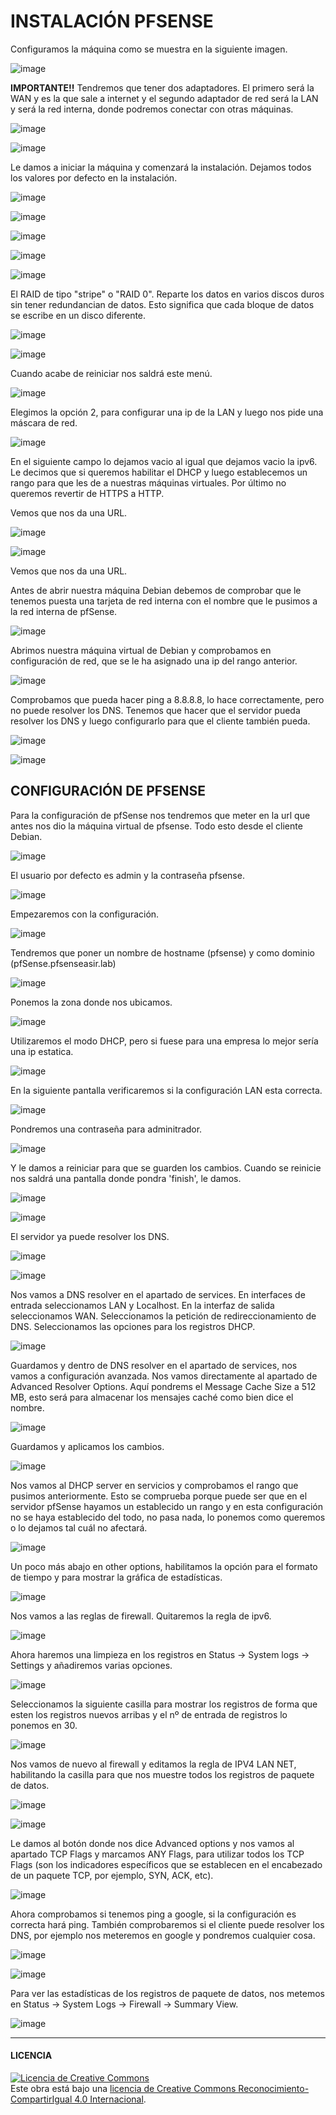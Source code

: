 # INSTALACIÓN PFSENSE

Configuramos la máquina como se muestra en la siguiente imagen.

![image](imagenes/1-pfsense.PNG)

**IMPORTANTE!!**
Tendremos que tener dos adaptadores. El primero será la WAN y es la que sale a internet y el segundo adaptador de red será la LAN y será la red interna, donde podremos conectar con otras máquinas.

![image](imagenes/2-pfsense.PNG)


![image](imagenes/3-pfsense.PNG)

Le damos a iniciar la máquina y comenzará la instalación. Dejamos todos los valores por defecto en la instalación.

![image](imagenes/4-pfsense.PNG)

![image](imagenes/5-pfsense.PNG)

![image](imagenes/6-pfsense.PNG)

![image](imagenes/7-pfsense.PNG)

![image](imagenes/8-pfsense.PNG)

El RAID de tipo "stripe" o "RAID 0".  Reparte los datos en varios discos duros sin tener redundancian de datos. Esto significa que cada bloque de datos se escribe en un disco diferente.

![image](imagenes/9-pfsense.PNG)

![image](imagenes/10-pfsense.PNG)

Cuando acabe de reiniciar nos saldrá este menú.

![image](imagenes/11-pfsense.PNG)

Elegimos la opción 2, para configurar una ip de la LAN y luego nos pide una máscara de red.

![image](imagenes/12-pfsense.PNG)

En el siguiente campo lo dejamos vacio al igual que dejamos vacio la ipv6.
Le decimos que si queremos habilitar el DHCP y luego establecemos un rango para que les de a nuestras máquinas virtuales. Por último no queremos revertir de HTTPS a HTTP.

Vemos que nos da una URL.

![image](imagenes/13-pfsense.PNG)

![image](imagenes/14-pfsense.PNG)

Vemos que nos da una URL.

Antes de abrir nuestra máquina Debian debemos de comprobar que le tenemos puesta una tarjeta de red interna con el nombre que le pusimos a la red interna de pfSense.

![image](imagenes/15-pfsense.PNG)

Abrimos nuestra máquina virtual de Debian y comprobamos en configuración de red, que se le ha asignado una ip del rango anterior.

![image](imagenes/16-pfsense.PNG)

Comprobamos que pueda hacer ping a 8.8.8.8, lo hace correctamente, pero no puede resolver los DNS. Tenemos que hacer que el servidor pueda resolver los DNS y luego configurarlo para que el cliente también pueda.

![image](imagenes/17-pfsense.PNG)

![image](imagenes/18-pfsense.PNG)

## CONFIGURACIÓN DE PFSENSE

Para la configuración de pfSense nos tendremos que meter en la url que antes nos dio la máquina virtual de pfsense. Todo esto desde el cliente Debian.

![image](imagenes/19-pfsense.PNG)

El usuario por defecto es admin y la contraseña pfsense.

![image](imagenes/20-pfsense.PNG)

Empezaremos con la configuración.

![image](imagenes/21-pfsense.PNG)

Tendremos que poner un nombre de hostname (pfsense) y como dominio (pfSense.pfsenseasir.lab) 

![image](imagenes/22-pfsense.PNG)

Ponemos la zona donde nos ubicamos.

![image](imagenes/23-pfsense.PNG)

Utilizaremos el modo DHCP, pero si fuese para una empresa lo mejor sería una ip estatica.

![image](imagenes/24-pfsense.PNG)

En la siguiente pantalla verificaremos si la configuración LAN esta correcta.

![image](imagenes/25-pfsense.PNG)

Pondremos una contraseña para adminitrador.

![image](imagenes/26-pfsense.PNG)

Y le damos a reiniciar para que se guarden los cambios. Cuando se reinicie nos saldrá una pantalla donde pondra 'finish', le damos.

![image](imagenes/27-pfsense.PNG)

![image](imagenes/28-pfsense.PNG)

El servidor ya puede resolver los DNS.

![image](imagenes/29-pfsense.PNG)

![image](imagenes/30-pfsense.PNG)

Nos vamos a DNS resolver en el apartado de services. En interfaces de entrada seleccionamos LAN y Localhost. En la interfaz de salida seleccionamos WAN.
Seleccionamos la petición de redireccionamiento de DNS. Seleccionamos las opciones para los registros DHCP.

![image](imagenes/31-pfsense.PNG)

Guardamos y dentro de DNS resolver en el apartado de services, nos vamos a configuración avanzada. Nos vamos directamente al apartado de Advanced Resolver Options.
Aquí pondrems el Message Cache Size a 512 MB, esto será para almacenar los mensajes caché como bien dice el nombre.

![image](imagenes/32-pfsense.PNG)

Guardamos y aplicamos los cambios. 

![image](imagenes/33-pfsense.PNG)

Nos vamos al DHCP server en servicios y comprobamos el rango que pusimos anteriormente. Esto se comprueba porque puede ser que en el servidor pfSense hayamos un establecido un rango y en esta configuración no se haya establecido del todo, no pasa nada, lo ponemos como queremos o lo dejamos tal cuál no afectará.

![image](imagenes/34-pfsense.PNG)

Un poco más abajo en other options, habilitamos la opción para el formato de tiempo y para mostrar la gráfica de estadísticas.

![image](imagenes/35-pfsense.PNG)

Nos vamos a las reglas de firewall. Quitaremos la regla de ipv6. 

![image](imagenes/36-pfsense.PNG)

Ahora haremos una limpieza en los registros en Status -> System logs -> Settings y añadiremos varias opciones.

![image](imagenes/37-pfsense.PNG)

Seleccionamos la siguiente casilla para mostrar los registros de forma que esten los registros nuevos arribas y el nº de entrada de registros lo ponemos en 30.

![image](imagenes/38-pfsense.PNG)

Nos vamos de nuevo al firewall y editamos la regla de IPV4 LAN NET, habilitando la casilla para que nos muestre todos los registros de paquete de datos.

![image](imagenes/39-pfsense.PNG)

![image](imagenes/40-pfsense.PNG)

Le damos al botón donde nos dice Advanced options y nos vamos al apartado TCP Flags y marcamos ANY Flags, para utilizar todos los TCP Flags (son los indicadores específicos que se establecen en el encabezado de un paquete TCP, por ejemplo, SYN, ACK, etc).

![image](imagenes/41-pfsense.PNG)

Ahora comprobamos si tenemos ping a google, si la configuración es correcta hará ping. También comprobaremos si el cliente puede resolver los DNS, por ejemplo nos meteremos en google y pondremos cualquier cosa.

![image](imagenes/42-pfsense.PNG)

![image](imagenes/43-pfsense.PNG)

Para ver las estadísticas de los registros de paquete de datos, nos metemos en Status -> System Logs -> Firewall -> Summary View.

![image](imagenes/44-pfsense.PNG)

-----------------------------------------------------------------------------------------
#### LICENCIA

<a rel="license" href="http://creativecommons.org/licenses/by-sa/4.0/"><img alt="Licencia de Creative Commons" style="border-width:0" src="https://i.creativecommons.org/l/by-sa/4.0/88x31.png" /></a><br />Este obra está bajo una <a rel="license" href="http://creativecommons.org/licenses/by-sa/4.0/">licencia de Creative Commons Reconocimiento-CompartirIgual 4.0 Internacional</a>.
